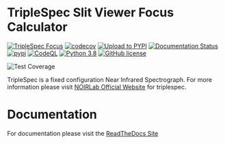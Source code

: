 # TripleSpec Slit Viewer Focus Calculator

[![TripleSpec Focus](https://github.com/soar-telescope/triplespec_focus/actions/workflows/python-package.yml/badge.svg)](https://github.com/soar-telescope/triplespec_focus/actions/workflows/python-package.yml)
[![codecov](https://codecov.io/gh/soar-telescope/triplespec_focus/branch/main/graph/badge.svg?token=S6Y6R7AQNY)](https://codecov.io/gh/soar-telescope/triplespec_focus)
[![Upload to PYPI](https://github.com/soar-telescope/triplespec_focus/actions/workflows/python-publish.yml/badge.svg)](https://github.com/soar-telescope/triplespec_focus/actions/workflows/python-publish.yml)
[![Documentation Status](https://readthedocs.org/projects/triplespec-focus/badge/?version=latest)](https://triplespec-focus.readthedocs.io/en/latest/?badge=latest)
[![pypi](https://img.shields.io/pypi/v/triplespec_focus.svg?style=flat)](https://pypi.org/project/triplespec-focus/)
[![CodeQL](https://github.com/soar-telescope/triplespec_focus/actions/workflows/codeql-analysis.yml/badge.svg)](https://github.com/soar-telescope/triplespec_focus/actions/workflows/codeql-analysis.yml)
[![Python 3.8](https://img.shields.io/badge/Python-3.8-blue.svg)](https://www.python.org/downloads/release/python-380/)
[![GitHub license](https://img.shields.io/github/license/soar-telescope/triplespec_focus)](https://github.com/soar-telescope/triplespec_focus/blob/main/LICENSE)


![Test Coverage](https://codecov.io/gh/soar-telescope/triplespec_focus/branch/main/graphs/sunburst.svg?token=S6Y6R7AQNY)


TripleSpec is a fixed configuration Near Infrared Spectrograph. For more information please visit [NOIRLab Official Website](https://noirlab.edu/science/programs/ctio/instruments/triplespec41-nir-imaging-spectrograph) for
triplespec.

# Documentation

For documentation please visit the [ReadTheDocs Site](https://triplespec-focus.readthedocs.io/en/latest/?badge=latest) 